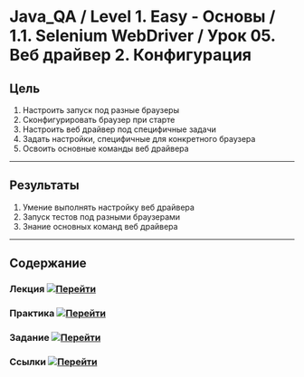 # Java_QA / Level 1. Easy - Основы / 1.1. Selenium WebDriver / Урок 05. Веб драйвер 2. Конфигурация

## Цель

1. Настроить запуск под разные браузеры
2. Сконфигурировать браузер при старте
3. Настроить веб драйвер под специфичные задачи
4. Задать настройки, специфичные для конкретного браузера
5. Освоить основные команды веб драйвера

***

## Результаты 

1. Умение выполнять настройку веб драйвера
2. Запуск тестов под разными браузерами
3. Знание основных команд веб драйвера

***

## Содержание

### Лекция [![Перейти](https://img.shields.io/badge/-%D0%9F%D0%B5%D1%80%D0%B5%D0%B9%D1%82%D0%B8-blue)](1.%20Лекция.md)
           


### Практика [![Перейти](https://img.shields.io/badge/-%D0%9F%D0%B5%D1%80%D0%B5%D0%B9%D1%82%D0%B8-blue)](2.%20Практика.md)



### Задание [![Перейти](https://img.shields.io/badge/-%D0%9F%D0%B5%D1%80%D0%B5%D0%B9%D1%82%D0%B8-blue)](3.%20Задание.md)

### Ссылки [![Перейти](https://img.shields.io/badge/-%D0%9F%D0%B5%D1%80%D0%B5%D0%B9%D1%82%D0%B8-blue)](4.%20Ссылки.md)